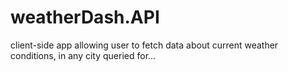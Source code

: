 # weatherDash.API
client-side app allowing user to fetch data about current weather conditions, in any city queried for... 
